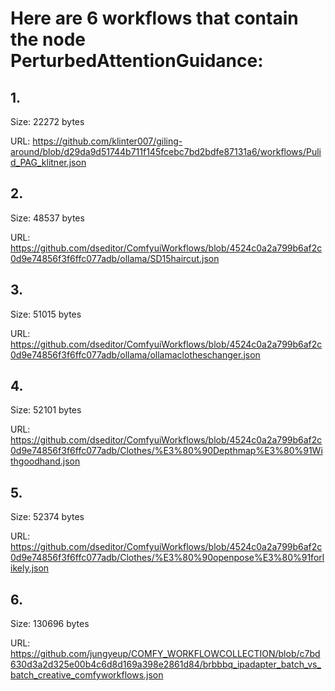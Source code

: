 # Here are 6 workflows that contain the node PerturbedAttentionGuidance:

## 1. 

Size: 22272 bytes

URL: https://github.com/klinter007/giling-around/blob/d29da9d51744b711f145fcebc7bd2bdfe87131a6/workflows/Pulid_PAG_klitner.json

## 2. 

Size: 48537 bytes

URL: https://github.com/dseditor/ComfyuiWorkflows/blob/4524c0a2a799b6af2c0d9e74856f3f6ffc077adb/ollama/SD15haircut.json

## 3. 

Size: 51015 bytes

URL: https://github.com/dseditor/ComfyuiWorkflows/blob/4524c0a2a799b6af2c0d9e74856f3f6ffc077adb/ollama/ollamaclotheschanger.json

## 4. 

Size: 52101 bytes

URL: https://github.com/dseditor/ComfyuiWorkflows/blob/4524c0a2a799b6af2c0d9e74856f3f6ffc077adb/Clothes/%E3%80%90Depthmap%E3%80%91Withgoodhand.json

## 5. 

Size: 52374 bytes

URL: https://github.com/dseditor/ComfyuiWorkflows/blob/4524c0a2a799b6af2c0d9e74856f3f6ffc077adb/Clothes/%E3%80%90openpose%E3%80%91forlikely.json

## 6. 

Size: 130696 bytes

URL: https://github.com/jungyeup/COMFY_WORKFLOWCOLLECTION/blob/c7bd630d3a2d325e00b4c6d8d169a398e2861d84/brbbbq_ipadapter_batch_vs_batch_creative_comfyworkflows.json

